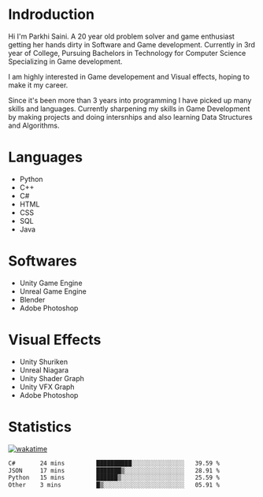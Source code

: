 # Indroduction
Hi I'm Parkhi Saini. A 20 year old problem solver and game enthusiast getting her hands dirty in Software and Game development. Currently in 3rd year of College, Pursuing Bachelors in Technology for Computer Science Specializing in Game development.

I am highly interested in Game developement and Visual effects, hoping to make it my career.

Since it's been more than 3 years into programming I have picked up many skills and languages. Currently sharpening my skills in Game Development by making projects and doing intersnhips and also learning Data Structures and Algorithms.

# Languages

- Python 
- C++
- C#
- HTML 
- CSS
- SQL
- Java

# Softwares

- Unity Game Engine
- Unreal Game Engine
- Blender
- Adobe Photoshop

# Visual Effects

- Unity Shuriken
- Unreal Niagara
- Unity Shader Graph
- Unity VFX Graph
- Adobe Photoshop

# Statistics
[![wakatime](https://wakatime.com/badge/user/659f56cf-9635-4f70-9140-7dbdc934cfec.svg)](https://wakatime.com/@659f56cf-9635-4f70-9140-7dbdc934cfec)
<!--START_SECTION:waka-->

```txt
C#       24 mins         ██████████░░░░░░░░░░░░░░░   39.59 %
JSON     17 mins         ███████▒░░░░░░░░░░░░░░░░░   28.91 %
Python   15 mins         ██████▒░░░░░░░░░░░░░░░░░░   25.59 %
Other    3 mins          █▒░░░░░░░░░░░░░░░░░░░░░░░   05.91 %
```

<!--END_SECTION:waka-->












